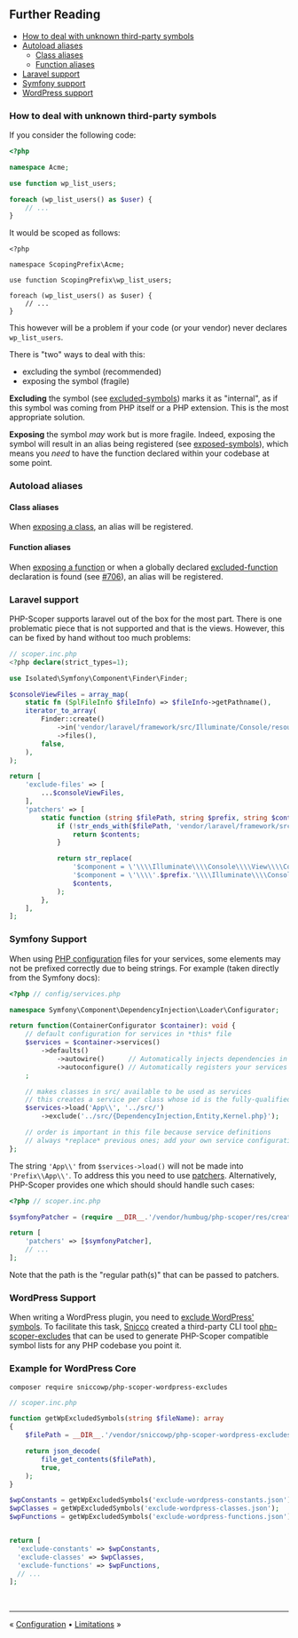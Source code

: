 ## Further Reading

- [How to deal with unknown third-party symbols](#how-to-deal-with-unknown-third-party-symbols)
- [Autoload aliases](#autoload-aliases)
  - [Class aliases](#class-aliases)
  - [Function aliases](#function-aliases)
- [Laravel support](#laravel-support)
- [Symfony support](#symfony-support)
- [WordPress support](#wordpress-support)


### How to deal with unknown third-party symbols

If you consider the following code:

```php
<?php

namespace Acme;

use function wp_list_users;

foreach (wp_list_users() as $user) {
    // ...
}
```

It would be scoped as follows:

```
<?php

namespace ScopingPrefix\Acme;

use function ScopingPrefix\wp_list_users;

foreach (wp_list_users() as $user) {
    // ...
}
```

This however will be a problem if your code (or your vendor) never declares
`wp_list_users`.

There is "two" ways to deal with this:

- excluding the symbol (recommended)
- exposing the symbol (fragile)

**Excluding** the symbol (see [excluded-symbols]) marks it as "internal", as if this
symbol was coming from PHP itself or a PHP extension. This is the most appropriate
solution.

**Exposing** the symbol _may_ work but is more fragile. Indeed, exposing the
symbol will result in an alias being registered (see [exposed-symbols]), which
means you _need_ to have the function declared within your codebase at some point.


### Autoload aliases

#### Class aliases

When [exposing a class], an alias will be registered.

#### Function aliases

When [exposing a function] or when a globally declared [excluded-function]
declaration is found (see [#706]), an alias will be registered.


### Laravel support

PHP-Scoper supports laravel out of the box for the most part. There is one problematic piece that is not
supported and that is the views. However, this can be fixed by hand without too much problems:

```php
// scoper.inc.php
<?php declare(strict_types=1);

use Isolated\Symfony\Component\Finder\Finder;

$consoleViewFiles = array_map(
    static fn (SplFileInfo $fileInfo) => $fileInfo->getPathname(),
    iterator_to_array(
        Finder::create()
            ->in('vendor/laravel/framework/src/Illuminate/Console/resources/views')
            ->files(),
        false,
    ),
);

return [
    'exclude-files' => [
        ...$consoleViewFiles,
    ],
    'patchers' => [
        static function (string $filePath, string $prefix, string $contents): string {
            if (!str_ends_with($filePath, 'vendor/laravel/framework/src/Illuminate/Console/View/Components/Factory.php')) {
                return $contents;
            }

            return str_replace(
                '$component = \'\\\\Illuminate\\\\Console\\\\View\\\\Components\\\\\' . ucfirst($method);',
                '$component = \'\\\\'.$prefix.'\\\\Illuminate\\\\Console\\\\View\\\\Components\\\\\' . ucfirst($method);',
                $contents,
            );
        },
    ],
];
```


### Symfony Support

When using [PHP configuration][symfony-php-config] files for your services, some elements may not be prefixed correctly
due to being strings. For example (taken directly from the Symfony docs):

```php
<?php // config/services.php

namespace Symfony\Component\DependencyInjection\Loader\Configurator;

return function(ContainerConfigurator $container): void {
    // default configuration for services in *this* file
    $services = $container->services()
        ->defaults()
            ->autowire()      // Automatically injects dependencies in your services.
            ->autoconfigure() // Automatically registers your services as commands, event subscribers, etc.
    ;

    // makes classes in src/ available to be used as services
    // this creates a service per class whose id is the fully-qualified class name
    $services->load('App\\', '../src/')
        ->exclude('../src/{DependencyInjection,Entity,Kernel.php}');

    // order is important in this file because service definitions
    // always *replace* previous ones; add your own service configuration below
};
```

The string `'App\\'` from `$services->load()` will not be made into `'Prefix\\App\\'`. To address this
you need to use [patchers]. Alternatively, PHP-Scoper provides one which should should handle such cases:

```php
<?php // scoper.inc.php

$symfonyPatcher = (require __DIR__.'/vendor/humbug/php-scoper/res/create-symfony-php-services-patcher.php')('config/services.php');

return [
    'patchers' => [$symfonyPatcher],
    // ...
];
```

Note that the path is the "regular path(s)" that can be passed to patchers.


### WordPress Support

When writing a WordPress plugin, you need to [exclude WordPress' symbols](#excluded-symbols). To facilitate
this task, [Snicco] created a third-party CLI tool [php-scoper-excludes] that can be used to generate
PHP-Scoper compatible symbol lists for any PHP codebase you point it.

### Example for WordPress Core

```shell
composer require sniccowp/php-scoper-wordpress-excludes
```

```php
// scoper.inc.php

function getWpExcludedSymbols(string $fileName): array
{
    $filePath = __DIR__.'/vendor/sniccowp/php-scoper-wordpress-excludes/generated/'.$fileName;

    return json_decode(
        file_get_contents($filePath),
        true,
    );
}

$wpConstants = getWpExcludedSymbols('exclude-wordpress-constants.json');
$wpClasses = getWpExcludedSymbols('exclude-wordpress-classes.json');
$wpFunctions = getWpExcludedSymbols('exclude-wordpress-functions.json');


return [
  'exclude-constants' => $wpConstants,
  'exclude-classes' => $wpClasses,
  'exclude-functions' => $wpFunctions,
  // ...
];
```


<br />
<hr />

« [Configuration](configuration.md#configuration) • [Limitations](limitations.md#limitations) »

[excluded-function]: configuration.md#excluded-symbols
[excluded-symbols]: configuration.md#excluded-symbols
[excluding a function]: configuration.md#excluded-symbols
[exposed-symbols]: configuration.md#exposed-symbols
[exposing a class]: configuration.md#exposing-classes
[exposing a function]: configuration.md#exposing-functions
[#706]: https://github.com/humbug/php-scoper/pull/706
[Snicco]: https://github.com/snicco
[symfony-php-config]: https://symfony.com/doc/current/service_container.html#explicitly-configuring-services-and-arguments
[patchers]: ./configuration.md#patchers
[php-scoper-excludes]: https://github.com/snicco/php-scoper-excludes
